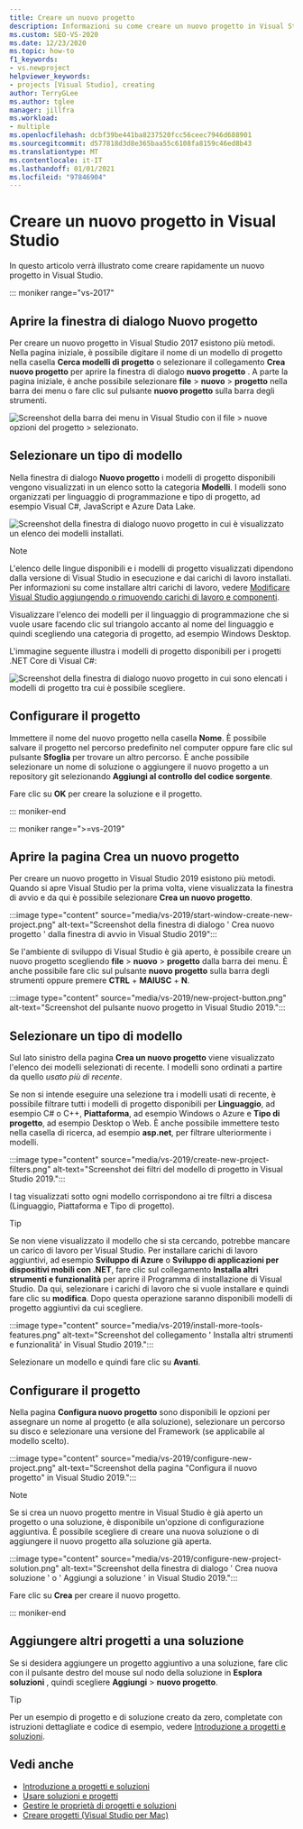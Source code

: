```yaml
---
title: Creare un nuovo progetto
description: Informazioni su come creare un nuovo progetto in Visual Studio.
ms.custom: SEO-VS-2020
ms.date: 12/23/2020
ms.topic: how-to
f1_keywords:
- vs.newproject
helpviewer_keywords:
- projects [Visual Studio], creating
author: TerryGLee
ms.author: tglee
manager: jillfra
ms.workload:
- multiple
ms.openlocfilehash: dcbf39be441ba8237520fcc56ceec7946d688901
ms.sourcegitcommit: d577818d3d8e365baa55c6108fa8159c46ed8b43
ms.translationtype: MT
ms.contentlocale: it-IT
ms.lasthandoff: 01/01/2021
ms.locfileid: "97846904"
---
```

# <a name="create-a-new-project-in-visual-studio"></a>Creare un nuovo progetto in Visual Studio

In questo articolo verrà illustrato come creare rapidamente un nuovo progetto in Visual Studio.

::: moniker range="vs-2017"

## <a name="open-the-new-project-dialog"></a>Aprire la finestra di dialogo Nuovo progetto

Per creare un nuovo progetto in Visual Studio 2017 esistono più metodi. Nella pagina iniziale, è possibile digitare il nome di un modello di progetto nella casella **Cerca modelli di progetto** o selezionare il collegamento **Crea nuovo progetto** per aprire la finestra di dialogo **nuovo progetto** . A parte la pagina iniziale, è anche possibile selezionare **file**  >  **nuovo**  >  **progetto** nella barra dei menu o fare clic sul pulsante **nuovo progetto** sulla barra degli strumenti.

![Screenshot della barra dei menu in Visual Studio con il file > nuove opzioni del progetto > selezionato.](./media/vside-newproject1.png)

## <a name="select-a-template-type"></a>Selezionare un tipo di modello

Nella finestra di dialogo **Nuovo progetto** i modelli di progetto disponibili vengono visualizzati in un elenco sotto la categoria **Modelli**. I modelli sono organizzati per linguaggio di programmazione e tipo di progetto, ad esempio Visual C#, JavaScript e Azure Data Lake.

![Screenshot della finestra di dialogo nuovo progetto in cui è visualizzato un elenco dei modelli installati.](./media/vside-newproject-templates-list.png)

> [!NOTE]
> L'elenco delle lingue disponibili e i modelli di progetto visualizzati dipendono dalla versione di Visual Studio in esecuzione e dai carichi di lavoro installati. Per informazioni su come installare altri carichi di lavoro, vedere [Modificare Visual Studio aggiungendo o rimuovendo carichi di lavoro e componenti](../install/modify-visual-studio.md).

Visualizzare l'elenco dei modelli per il linguaggio di programmazione che si vuole usare facendo clic sul triangolo accanto al nome del linguaggio e quindi scegliendo una categoria di progetto, ad esempio Windows Desktop.

L'immagine seguente illustra i modelli di progetto disponibili per i progetti .NET Core di Visual C#:

![Screenshot della finestra di dialogo nuovo progetto in cui sono elencati i modelli di progetto tra cui è possibile scegliere.](./media/new-project-dialog-net-core.png)

## <a name="configure-your-project"></a>Configurare il progetto

Immettere il nome del nuovo progetto nella casella **Nome**. È possibile salvare il progetto nel percorso predefinito nel computer oppure fare clic sul pulsante **Sfoglia** per trovare un altro percorso. È anche possibile selezionare un nome di soluzione o aggiungere il nuovo progetto a un repository git selezionando **Aggiungi al controllo del codice sorgente**.

Fare clic su **OK** per creare la soluzione e il progetto.

::: moniker-end

::: moniker range=">=vs-2019"

## <a name="open-the-create-a-new-project-page"></a>Aprire la pagina Crea un nuovo progetto

Per creare un nuovo progetto in Visual Studio 2019 esistono più metodi. Quando si apre Visual Studio per la prima volta, viene visualizzata la finestra di avvio e da qui è possibile selezionare **Crea un nuovo progetto**.

:::image type="content" source="media/vs-2019/start-window-create-new-project.png" alt-text="Screenshot della finestra di dialogo ' Crea nuovo progetto ' dalla finestra di avvio in Visual Studio 2019":::

Se l'ambiente di sviluppo di Visual Studio è già aperto, è possibile creare un nuovo progetto scegliendo **file**  >  **nuovo**  >  **progetto** dalla barra dei menu. È anche possibile fare clic sul pulsante **nuovo progetto** sulla barra degli strumenti oppure premere **CTRL** + **MAIUSC** + **N**.

:::image type="content" source="media/vs-2019/new-project-button.png" alt-text="Screenshot del pulsante nuovo progetto in Visual Studio 2019.":::

## <a name="select-a-template-type"></a>Selezionare un tipo di modello

Sul lato sinistro della pagina **Crea un nuovo progetto** viene visualizzato l'elenco dei modelli selezionati di recente. I modelli sono ordinati a partire da quello *usato più di recente*.

Se non si intende eseguire una selezione tra i modelli usati di recente, è possibile filtrare tutti i modelli di progetto disponibili per **Linguaggio**, ad esempio C# o C++, **Piattaforma**, ad esempio Windows o Azure e **Tipo di progetto**, ad esempio Desktop o Web. È anche possibile immettere testo nella casella di ricerca, ad esempio **asp.net**, per filtrare ulteriormente i modelli.

:::image type="content" source="media/vs-2019/create-new-project-filters.png" alt-text="Screenshot dei filtri del modello di progetto in Visual Studio 2019.":::

I tag visualizzati sotto ogni modello corrispondono ai tre filtri a discesa (Linguaggio, Piattaforma e Tipo di progetto).

> [!TIP]
> Se non viene visualizzato il modello che si sta cercando, potrebbe mancare un carico di lavoro per Visual Studio. Per installare carichi di lavoro aggiuntivi, ad esempio **Sviluppo di Azure** o **Sviluppo di applicazioni per dispositivi mobili con .NET**, fare clic sul collegamento **Installa altri strumenti e funzionalità** per aprire il Programma di installazione di Visual Studio. Da qui, selezionare i carichi di lavoro che si vuole installare e quindi fare clic su **modifica**. Dopo questa operazione saranno disponibili modelli di progetto aggiuntivi da cui scegliere.
>
> :::image type="content" source="media/vs-2019/install-more-tools-features.png" alt-text="Screenshot del collegamento ' Installa altri strumenti e funzionalità' in Visual Studio 2019.":::

Selezionare un modello e quindi fare clic su **Avanti**.

## <a name="configure-your-project"></a>Configurare il progetto

Nella pagina **Configura nuovo progetto** sono disponibili le opzioni per assegnare un nome al progetto (e alla soluzione), selezionare un percorso su disco e selezionare una versione del Framework (se applicabile al modello scelto).

:::image type="content" source="media/vs-2019/configure-new-project.png" alt-text="Screenshot della pagina &quot;Configura il nuovo progetto&quot; in Visual Studio 2019.":::

> [!NOTE]
> Se si crea un nuovo progetto mentre in Visual Studio è già aperto un progetto o una soluzione, è disponibile un'opzione di configurazione aggiuntiva. È possibile scegliere di creare una nuova soluzione o di aggiungere il nuovo progetto alla soluzione già aperta.
>
> :::image type="content" source="media/vs-2019/configure-new-project-solution.png" alt-text="Screenshot della finestra di dialogo ' Crea nuova soluzione ' o ' Aggiungi a soluzione ' in Visual Studio 2019.":::

Fare clic su **Crea** per creare il nuovo progetto.

::: moniker-end

## <a name="add-additional-projects-to-a-solution"></a>Aggiungere altri progetti a una soluzione

Se si desidera aggiungere un progetto aggiuntivo a una soluzione, fare clic con il pulsante destro del mouse sul nodo della soluzione in **Esplora soluzioni** , quindi scegliere **Aggiungi**  >  **nuovo progetto**.

> [!TIP]
> Per un esempio di progetto e di soluzione creato da zero, completate con istruzioni dettagliate e codice di esempio, vedere [Introduzione a progetti e soluzioni](../get-started/tutorial-projects-solutions.md).

## <a name="see-also"></a>Vedi anche

- [Introduzione a progetti e soluzioni](../get-started/tutorial-projects-solutions.md)
- [Usare soluzioni e progetti](creating-solutions-and-projects.md)
- [Gestire le proprietà di progetti e soluzioni](managing-project-and-solution-properties.md)
- [Creare progetti (Visual Studio per Mac)](/visualstudio/mac/create-new-projects)